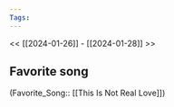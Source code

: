 ```yaml
---
Tags:
---
```

<< [[2024-01-26]] - [[2024-01-28]] >>
## Favorite song
(Favorite_Song:: [[This Is Not Real Love]])
